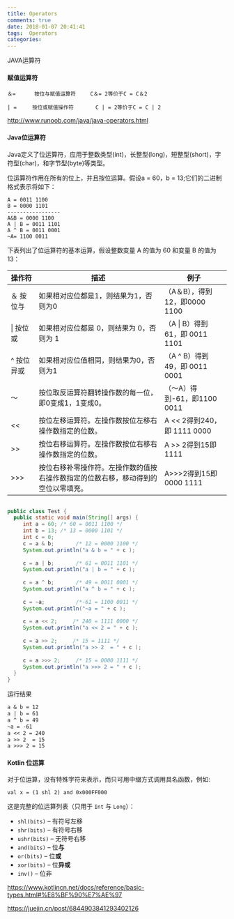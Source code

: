 ```yaml
---
title: Operators
comments: true
date: 2018-01-07 20:41:41
tags:  Operators
categories:
---
```


 JAVA运算符

#### 赋值运算符


    ＆=      按位与赋值运算符　	C＆= 2等价于C = C＆2
    
    | = 	按位或赋值操作符       C | = 2等价于C = C | 2

http://www.runoob.com/java/java-operators.html



#### Java位运算符

Java定义了位运算符，应用于整数类型(int)，长整型(long)，短整型(short)，字符型(char)，和字节型(byte)等类型。

位运算符作用在所有的位上，并且按位运算。假设a = 60，b = 13;它们的二进制格式表示将如下：

```
A = 0011 1100
B = 0000 1101
-----------------
A&B = 0000 1100
A | B = 0011 1101
A ^ B = 0011 0001
~A= 1100 0011
```

下表列出了位运算符的基本运算，假设整数变量 A 的值为 60 和变量 B 的值为 13：

| 操作符     | 描述                                                         | 例子                           |
| ---------- | ------------------------------------------------------------ | ------------------------------ |
| ＆ 按位与  | 如果相对应位都是1，则结果为1，否则为0                        | （A＆B），得到12，即0000 1100  |
| \| 按位或  | 如果相对应位都是 0，则结果为 0，否则为 1                     | （A \| B）得到61，即 0011 1101 |
| ^ 按位异或 | 如果相对应位值相同，则结果为0，否则为1                       | （A ^ B）得到49，即 0011 0001  |
| 〜         | 按位取反运算符翻转操作数的每一位，即0变成1，1变成0。         | （〜A）得到-61，即1100 0011    |
| <<         | 按位左移运算符。左操作数按位左移右操作数指定的位数。         | A << 2得到240，即 1111 0000    |
| >>         | 按位右移运算符。左操作数按位右移右操作数指定的位数。         | A >> 2得到15即 1111            |
| >>>        | 按位右移补零操作符。左操作数的值按右操作数指定的位数右移，移动得到的空位以零填充。 | A>>>2得到15即0000 1111         |



```java

public class Test {
  public static void main(String[] args) {
     int a = 60; /* 60 = 0011 1100 */ 
     int b = 13; /* 13 = 0000 1101 */
     int c = 0;
     c = a & b;       /* 12 = 0000 1100 */
     System.out.println("a & b = " + c );
 
     c = a | b;       /* 61 = 0011 1101 */
     System.out.println("a | b = " + c );
 
     c = a ^ b;       /* 49 = 0011 0001 */
     System.out.println("a ^ b = " + c );
 
     c = ~a;          /*-61 = 1100 0011 */
     System.out.println("~a = " + c );
 
     c = a << 2;     /* 240 = 1111 0000 */
     System.out.println("a << 2 = " + c );
 
     c = a >> 2;     /* 15 = 1111 */
     System.out.println("a >> 2  = " + c );
  
     c = a >>> 2;     /* 15 = 0000 1111 */
     System.out.println("a >>> 2 = " + c );
  }
} 

```

运行结果

```tex
a & b = 12
a | b = 61
a ^ b = 49
~a = -61
a << 2 = 240
a >> 2  = 15
a >>> 2 = 15
```



#### Kotlin 位运算

对于位运算，没有特殊字符来表示，而只可用中缀方式调用具名函数，例如:

```
val x = (1 shl 2) and 0x000FF000
```

这是完整的位运算列表（只用于 `Int` 与 `Long`）：

- `shl(bits)` – 有符号左移
- `shr(bits)` – 有符号右移
- `ushr(bits)` – 无符号右移
- `and(bits)` – 位**与**
- `or(bits)` – 位**或**
- `xor(bits)` – 位**异或**
- `inv()` – 位非

https://www.kotlincn.net/docs/reference/basic-types.html#%E8%BF%90%E7%AE%97

https://juejin.cn/post/6844903841293402126


